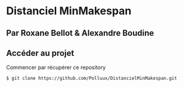 # Distanciel MinMakespan
## Par Roxane Bellot & Alexandre Boudine

## Accéder au projet
Commencer par récupérer ce repository 
```
$ git clone https://github.com/Polluux/DistancielMinMakespan.git
```

